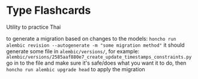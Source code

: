Type Flashcards
===============

Utility to practice Thai

to generate a migration based on changes to the models:
`honcho run alembic revision --autogenerate -m "some migration method"`
it should generate some file in `alembic/versions/`, for example:
`alembic/versions/2585aaf880e7_create_update_timestamps_constraints.py`
go in to the file and make sure it's safe/does what you want it to do, then
`honcho run alembic upgrade head` to apply the migration
